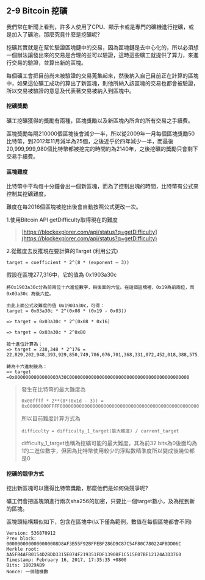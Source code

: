 ## 2-9 Bitcoin 挖礦

我們常在新聞上看到，許多人使用了CPU、顯示卡或是專門的礦機進行挖礦，或是加入了礦池，那麼究竟什麼是挖礦呢?

挖礦其實就是在幫忙驗證區塊鏈中的交易，因為區塊鏈是去中心化的，所以必須想一個辦法讓發出來的交易是合理的並可以驗證，這時這些礦工就提供了算力，來進行交易的驗證，並算出新的區塊。

每個礦工會把目前尚未被驗證的交易蒐集起來，然後納入自己目前正在計算的區塊中，如果這位礦工成功的算出了新區塊，則他所納入該區塊的交易也都會被驗證，所以交易被驗證的意思及代表著交易被納入到區塊中。

#### 挖礦獎勵

礦工挖礦獲得的獎勵有兩種，區塊獎勵以及新區塊內所含的所有交易之手續費。

區塊獎勵每隔210000個區塊後會減少一半，所以從2009年一月每個區塊獎勵50比特幣，到2012年11月減半為25個，之後近乎於四年減少一半，而最後20,999,999,980個比特幣都被挖完的時間約為2140年，之後挖礦的獎勵只會剩下交易手續費。

#### 區塊難度

比特幣中平均每十分鐘會出一個新區塊，而為了控制出塊的時間，比特幣有公式來控制其挖礦難度。

難度在每2016個區塊被挖出後會自動按照公式更改一次。

1.使用Bitcoin API getDifficulty取得現在的難度

> [https://blockexplorer.com/api/status?q=getDifficulty](https://blockexplorer.com/api/status?q=getDifficulty)

2.從難度去反推現在要計算的Target \(利用公式\)

```
target = coefficient * 2^(8 * (exponent – 3))
```

假設在區塊277,316中，它的值為 0x1903a30c

```
將0x1903a30c分為前兩位十六進位數字，與後面的六位。在這個區塊裡，0x19為前兩位，而 0x03a30c 為後六位。

由此上面公式及難度的值 0x1903a30c，可得：
target = 0x03a30c * 2^(0x08 * (0x19 - 0x03))

=> target = 0x03a30c * 2^(0x08 * 0x16)

=> target = 0x03a30c * 2^0xB0

按十進位計算為：
=> target = 238,348 * 2^176 = 22,829,202,948,393,929,850,749,706,076,701,368,331,072,452,018,388,575,715,328

轉為十六進制後為：
=> target =0x0000000000000003A30C00000000000000000000000000000000000000000000
```

> 發生在比特幣的最大難度為
>
> ```
> 0x00ffff * 2**(8*(0x1d - 3)) = 0x00000000FFFF0000000000000000000000000000000000000000000000000000
> ```
>
> 所以目前難度計算方式為
>
> ```
> difficulty = difficulty_1_target(最大難度) / current_target
> ```
>
> difficulty\_1\_target也稱為挖礦可能的最大難度，其為前32 bits為0後面均為1的二進位數字，但因為比特幣使用較少的浮點數精準度所以變成後幾位都是0

#### 挖礦的競爭方式

挖出新區塊可以獲得比特幣獎勵，那麼他們是如何做競爭呢?

礦工們會把區塊頭進行兩次sha256的加密，只要比一個target數小，及為挖到新的區塊。

區塊頭結構類似如下，包含在區塊中\(以下僅為範例，數值在每個區塊都會不同\)

```
Version: 536870912
Prev block: 0000000000000000008D8AF3B55F92BFFEBF286D9C87C54F80C780224F8DD06C
Merkle root: AA5FB4AFB0154D2BDD3315E074F219351FDF13908F1C515E07BE12124A3D3760
Timestamp: February 16, 2017, 17:35:35 +0800
Bits: 18029AB9
Nonce: 一個隨機數
```



